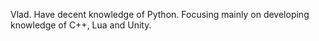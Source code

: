 Vlad.
Have decent knowledge of Python.
Focusing mainly on developing knowledge of C++, Lua and Unity.
